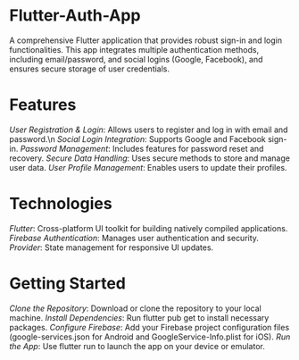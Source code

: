 # Flutter-Auth-App
A comprehensive Flutter application that provides robust sign-in and login functionalities. This app integrates multiple authentication methods, including email/password, and social logins (Google, Facebook), and ensures secure storage of user credentials.

# Features
*User Registration & Login*: Allows users to register and log in with email and password.\n
*Social Login Integration*: Supports Google and Facebook sign-in.
*Password Management*: Includes features for password reset and recovery.
*Secure Data Handling*: Uses secure methods to store and manage user data.
*User Profile Management*: Enables users to update their profiles.

# Technologies
*Flutter*: Cross-platform UI toolkit for building natively compiled applications.
*Firebase Authentication*: Manages user authentication and security.
*Provider*: State management for responsive UI updates.

# Getting Started
*Clone the Repository*: Download or clone the repository to your local machine.
*Install Dependencies*: Run flutter pub get to install necessary packages.
*Configure Firebase*: Add your Firebase project configuration files (google-services.json for Android and GoogleService-Info.plist for iOS).
*Run the App*: Use flutter run to launch the app on your device or emulator.
